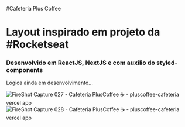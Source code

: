 #Cafeteria Plus Coffee
<h1>Layout inspirado em projeto da #Rocketseat</h1>
<h3>Desenvolvido em ReactJS, NextJS e com auxílio do styled-components</h3>
<p>Lógica ainda em desenvolvimento...</p>

![FireShot Capture 027 - Cafeteria PlusCoffee ☕ - pluscoffee-cafeteria vercel app](https://github.com/carolinefreitasalegre/cafeteriaPlus/assets/113471098/0f4bf9fc-e78b-4f33-8644-15d5ac788b47)
![FireShot Capture 028 - Cafeteria PlusCoffee ☕ - pluscoffee-cafeteria vercel app](https://github.com/carolinefreitasalegre/cafeteriaPlus/assets/113471098/c5682607-b5f4-4fa6-bffa-2f53fd5b5c85)
